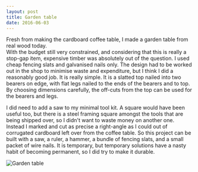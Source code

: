 ```yaml
---
layout: post
title: Garden table
date: 2016-06-03
---
```

Fresh from making the cardboard coffee table, I made a garden table from real wood today.  
With the budget still very constrained, and considering that this is really a stop-gap item, 
expensive timber was absolutely out of the question.  I used cheap fencing slats and galvanised
nails only.  The design had to be worked out in the shop to minimise waste and expenditure, 
but I think I did a reasonably good job.  It is really simple.  It is a slatted top nailed 
into two bearers on edge, with flat legs nailed to the ends of the bearers and to top.
By choosing dimensions carefully, the off-cuts from the top can be used for the bearers and
legs.

I did need to add a saw to my minimal tool kit.  A square would have been useful too, but
there is a steel framing square amongst the tools that are being shipped over, so I didn't
want to waste money on another one.  Instead I marked and cut as precise a right-angle as I 
could out of corrugated cardboard left over from the coffee table.  So this project can be
built with a saw, a ruler, a hammer, a bundle of fencing slats, and a small packet of wire
nails.  It is temporary, but temporary solutions have a nasty habit of becoming permanent, so
I did try to make it durable.

![Garden table](/assets/DSC0049.jpg)
